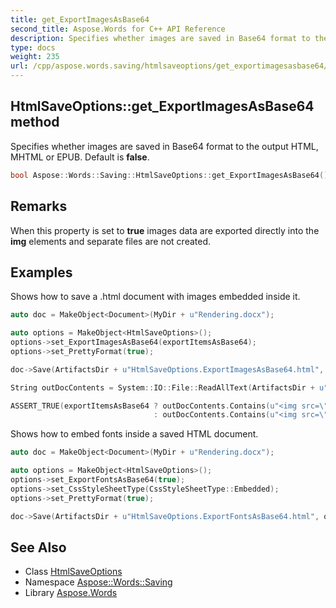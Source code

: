 ```yaml
---
title: get_ExportImagesAsBase64
second_title: Aspose.Words for C++ API Reference
description: Specifies whether images are saved in Base64 format to the output HTML, MHTML or EPUB. Default is false.
type: docs
weight: 235
url: /cpp/aspose.words.saving/htmlsaveoptions/get_exportimagesasbase64/
---
```

## HtmlSaveOptions::get_ExportImagesAsBase64 method


Specifies whether images are saved in Base64 format to the output HTML, MHTML or EPUB. Default is **false**.

```cpp
bool Aspose::Words::Saving::HtmlSaveOptions::get_ExportImagesAsBase64() const
```

## Remarks


When this property is set to **true** images data are exported directly into the **img** elements and separate files are not created.

## Examples



Shows how to save a .html document with images embedded inside it. 
```cpp
auto doc = MakeObject<Document>(MyDir + u"Rendering.docx");

auto options = MakeObject<HtmlSaveOptions>();
options->set_ExportImagesAsBase64(exportItemsAsBase64);
options->set_PrettyFormat(true);

doc->Save(ArtifactsDir + u"HtmlSaveOptions.ExportImagesAsBase64.html", options);

String outDocContents = System::IO::File::ReadAllText(ArtifactsDir + u"HtmlSaveOptions.ExportImagesAsBase64.html");

ASSERT_TRUE(exportItemsAsBase64 ? outDocContents.Contains(u"<img src=\"data:image/png;base64")
                                : outDocContents.Contains(u"<img src=\"HtmlSaveOptions.ExportImagesAsBase64.001.png\""));
```


Shows how to embed fonts inside a saved HTML document. 
```cpp
auto doc = MakeObject<Document>(MyDir + u"Rendering.docx");

auto options = MakeObject<HtmlSaveOptions>();
options->set_ExportFontsAsBase64(true);
options->set_CssStyleSheetType(CssStyleSheetType::Embedded);
options->set_PrettyFormat(true);

doc->Save(ArtifactsDir + u"HtmlSaveOptions.ExportFontsAsBase64.html", options);
```

## See Also

* Class [HtmlSaveOptions](../)
* Namespace [Aspose::Words::Saving](../../)
* Library [Aspose.Words](../../../)
